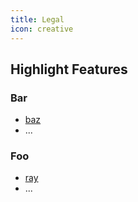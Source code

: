 ```yaml
---
title: Legal
icon: creative
---
```


## Highlight Features

### Bar

- [baz](bar/baz.md)
- ...

### Foo

- [ray](foo/ray.md)
- ...
